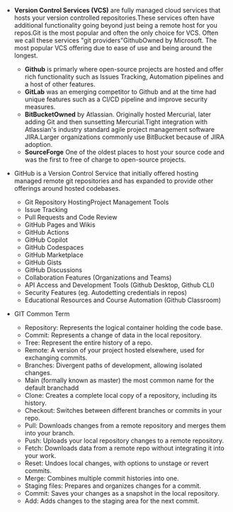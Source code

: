 - **Version Control Services (VCS)** are fully managed cloud services that hosts your version controlled repositories.These services often have additional functionality going beyond just being a remote host for you repos.Git is the most popular and often the only choice for VCS. Often we call these services "git providers"GithubOwned by Microsoft. The most popular VCS offering due to ease of use and being around the longest.
	- **Github** is primarly where open-source projects are hosted and offer rich functionality such as Issues Tracking, Automation pipelines and a host of other features.
	- **GitLab** was an emerging competitor to Github and at the time had unique features such as a Cl/CD pipeline and improve security measures.
	- **BitBucketOwned** by Atlassian. Originally hosted Mercurial, later adding Git and then sunsetting Mercurial.Tight integration with Atlassian's industry standard agile project management software JIRA.Larger organizations commonly use BitBucket because of JIRA adoption.
    - **SourceForge** One of the oldest places to host your source code and was the first to free of charge to open-source projects.

- GitHub is a Version Control Service that initially offered hosting managed remote git repositories and has expanded to provide other offerings around hosted codebases.
	- Git Repository HostingProject Management Tools
	- Issue Tracking
	- Pull Requests and Code Review
	- GitHub Pages and Wikis
	- GitHub Actions
	- GitHub Copilot
	- GitHub Codespaces
	- GitHub Marketplace
	- GitHub Gists
	- GitHub Discussions
	- Collaboration Features (Organizations and Teams)
	- API Access and Development Tools (Github Desktop, Github CLI)
	- Security Features (eg. Autodetting credentials in repos)
	- Educational Resources and Course Automation (Github Classroom)

- GIT Common Term
	- Repository: Represents the logical container holding the code base.
	- Commit: Represents a change of data in the local repository.
	- Tree: Represent the entire history of a repo.
	- Remote: A version of your project hosted elsewhere, used for exchanging commits.
	- Branches: Divergent paths of development, allowing isolated changes.
	- Main (formally known as master) the most common name for the default branchadd
	- Clone: Creates a complete local copy of a repository, including its history.
	- Checkout: Switches between different branches or commits in your repo.
	- Pull: Downloads changes from a remote repository and merges them into your branch.
	- Push: Uploads your local repository changes to a remote repository.
	- Fetch: Downloads data from a remote repo without integrating it into your work.
	- Reset: Undoes local changes, with options to unstage or revert commits.
	- Merge: Combines multiple commit histories into one.
	- Staging files: Prepares and organizes changes for a commit.
	- Commit: Saves your changes as a snapshot in the local repository.
	- Add: Adds changes to the staging area for the next commit.
